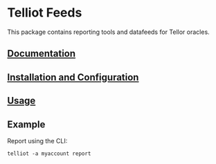 # Telliot Feeds

This package contains reporting tools and datafeeds for Tellor oracles.

## [Documentation](https://tellor-io.github.io/telliot-feeds/)

## [Installation and Configuration](https://tellor-io.github.io/telliot-feeds/getting-started/)

## [Usage](https://tellor-io.github.io/telliot-feeds/usage/)

## Example

Report using the CLI:
```
telliot -a myaccount report
```
